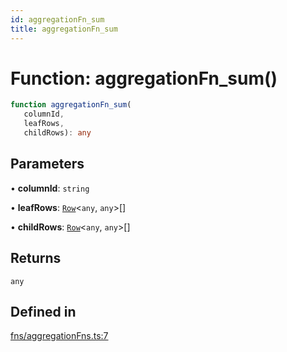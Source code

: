 ```yaml
---
id: aggregationFn_sum
title: aggregationFn_sum
---
```


# Function: aggregationFn\_sum()

```ts
function aggregationFn_sum(
   columnId, 
   leafRows, 
   childRows): any
```

## Parameters

• **columnId**: `string`

• **leafRows**: [`Row`](../type-aliases/row.md)\<`any`, `any`\>[]

• **childRows**: [`Row`](../type-aliases/row.md)\<`any`, `any`\>[]

## Returns

`any`

## Defined in

[fns/aggregationFns.ts:7](https://github.com/TanStack/table/blob/main/packages/table-core/src/fns/aggregationFns.ts#L7)
